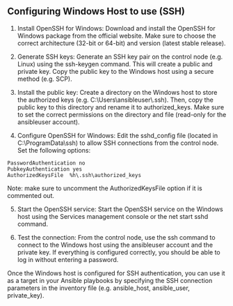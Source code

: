 ## Configuring Windows Host to use (SSH)

1. Install OpenSSH for Windows: Download and install the OpenSSH for Windows package from the official website. Make sure to choose the correct architecture (32-bit or 64-bit) and version (latest stable release).

2. Generate SSH keys: Generate an SSH key pair on the control node (e.g. Linux) using the ssh-keygen command. This will create a public and private key. Copy the public key to the Windows host using a secure method (e.g. SCP).

3. Install the public key: Create a directory on the Windows host to store the authorized keys (e.g. C:\Users\ansibleuser\\.ssh). Then, copy the public key to this directory and rename it to authorized_keys. Make sure to set the correct permissions on the directory and file (read-only for the ansibleuser account).

4. Configure OpenSSH for Windows: Edit the sshd_config file (located in C:\ProgramData\ssh) to allow SSH connections from the control node. Set the following options:

```
PasswordAuthentication no
PubkeyAuthentication yes
AuthorizedKeysFile  %h\.ssh\authorized_keys
```

Note: make sure to uncomment the AuthorizedKeysFile option if it is commented out.

5. Start the OpenSSH service: Start the OpenSSH service on the Windows host using the Services management console or the net start sshd command.

6. Test the connection: From the control node, use the ssh command to connect to the Windows host using the ansibleuser account and the private key. If everything is configured correctly, you should be able to log in without entering a password.

Once the Windows host is configured for SSH authentication, you can use it as a target in your Ansible playbooks by specifying the SSH connection parameters in the inventory file (e.g. ansible_host, ansible_user, private_key).
